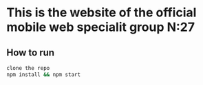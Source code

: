 
# This is the website of the official mobile web specialit  group N:27

## How to run 
```bash
clone the repo
npm install && npm start
```


